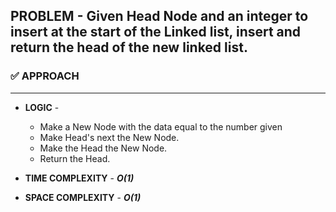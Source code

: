 ## PROBLEM - Given Head Node and an integer to insert at the start of the Linked list, insert and return the head of the new linked list.

### ✅ APPROACH
---------------
- **LOGIC** - 
    - Make a New Node with the data equal to the number given
    - Make Head's next the New Node.
    - Make the Head the New Node.
    - Return the Head.

- **TIME COMPLEXITY** - ***O(1)***
- **SPACE COMPLEXITY** - ***O(1)***